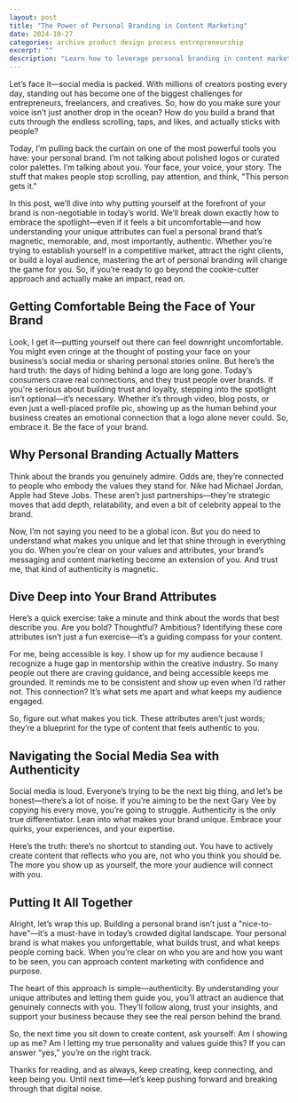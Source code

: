 ```yaml
---
layout: post
title: "The Power of Personal Branding in Content Marketing"
date: 2024-10-27
categories: archive product design process entrepreneurship
excerpt: ""
description: "Learn how to leverage personal branding in content marketing to stand out, build trust, and connect authentically with your ideal audience."
---
```


<!-- ## The Power of Personal Branding in Content Marketing  -->


Let’s face it—social media is packed. With millions of creators posting every day, standing out has become one of the biggest challenges for entrepreneurs, freelancers, and creatives. So, how do you make sure your voice isn’t just another drop in the ocean? How do you build a brand that cuts through the endless scrolling, taps, and likes, and actually sticks with people?

Today, I’m pulling back the curtain on one of the most powerful tools you have: your personal brand. I’m not talking about polished logos or curated color palettes. I’m talking about you. Your face, your voice, your story. The stuff that makes people stop scrolling, pay attention, and think, "This person gets it."

In this post, we’ll dive into why putting yourself at the forefront of your brand is non-negotiable in today’s world. We’ll break down exactly how to embrace the spotlight—even if it feels a bit uncomfortable—and how understanding your unique attributes can fuel a personal brand that’s magnetic, memorable, and, most importantly, authentic.
Whether you’re trying to establish yourself in a competitive market, attract the right clients, or build a loyal audience, mastering the art of personal branding will change the game for you. So, if you’re ready to go beyond the cookie-cutter approach and actually make an impact, read on.

## Getting Comfortable Being the Face of Your Brand

Look, I get it—putting yourself out there can feel downright uncomfortable. You might even cringe at the thought of posting your face on your business’s social media or sharing personal stories online. But here’s the hard truth: the days of hiding behind a logo are long gone. Today’s consumers crave real connections, and they trust people over brands. If you're serious about building trust and loyalty, stepping into the spotlight isn’t optional—it’s necessary.
Whether it’s through video, blog posts, or even just a well-placed profile pic, showing up as the human behind your business creates an emotional connection that a logo alone never could. So, embrace it. Be the face of your brand.

## Why Personal Branding Actually Matters
Think about the brands you genuinely admire. Odds are, they’re connected to people who embody the values they stand for. Nike had Michael Jordan, Apple had Steve Jobs. These aren’t just partnerships—they’re strategic moves that add depth, relatability, and even a bit of celebrity appeal to the brand.

Now, I’m not saying you need to be a global icon. But you do need to understand what makes you unique and let that shine through in everything you do. When you’re clear on your values and attributes, your brand’s messaging and content marketing become an extension of you. And trust me, that kind of authenticity is magnetic.

## Dive Deep into Your Brand Attributes

Here’s a quick exercise: take a minute and think about the words that best describe you. Are you bold? Thoughtful? Ambitious? Identifying these core attributes isn’t just a fun exercise—it’s a guiding compass for your content.

For me, being accessible is key. I show up for my audience because I recognize a huge gap in mentorship within the creative industry. So many people out there are craving guidance, and being accessible keeps me grounded. It reminds me to be consistent and show up even when I’d rather not. This connection? It’s what sets me apart and what keeps my audience engaged.

So, figure out what makes you tick. These attributes aren’t just words; they’re a blueprint for the type of content that feels authentic to you.

## Navigating the Social Media Sea with Authenticity

Social media is loud. Everyone’s trying to be the next big thing, and let’s be honest—there’s a lot of noise. If you’re aiming to be the next Gary Vee by copying his every move, you’re going to struggle. Authenticity is the only true differentiator. Lean into what makes your brand unique. Embrace your quirks, your experiences, and your expertise.

Here’s the truth: there’s no shortcut to standing out. You have to actively create content that reflects who you are, not who you think you should be. The more you show up as yourself, the more your audience will connect with you.

## Putting It All Together
Alright, let’s wrap this up. Building a personal brand isn’t just a "nice-to-have"—it’s a must-have in today’s crowded digital landscape. Your personal brand is what makes you unforgettable, what builds trust, and what keeps people coming back. When you’re clear on who you are and how you want to be seen, you can approach content marketing with confidence and purpose.

The heart of this approach is simple—authenticity. By understanding your unique attributes and letting them guide you, you’ll attract an audience that genuinely connects with you. They’ll follow along, trust your insights, and support your business because they see the real person behind the brand.

So, the next time you sit down to create content, ask yourself: Am I showing up as me? Am I letting my true personality and values guide this? If you can answer “yes,” you’re on the right track.

Thanks for reading, and as always, keep creating, keep connecting, and keep being you. Until next time—let’s keep pushing forward and breaking through that digital noise.

